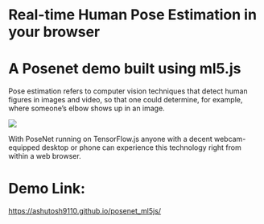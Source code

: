 # Real-time Human Pose Estimation in your browser

# A Posenet demo built using ml5.js 

Pose estimation refers to computer vision techniques that detect human figures in images and video, so that one could determine, for example, where someone’s elbow shows up in an image. 

![](https://github.com/Ashutosh9110/posenet_ml5js/blob/main/1.gif) 

With PoseNet running on TensorFlow.js anyone with a decent webcam-equipped desktop or phone can experience this technology right from within a web browser.

# Demo Link: 

https://ashutosh9110.github.io/posenet_ml5js/
